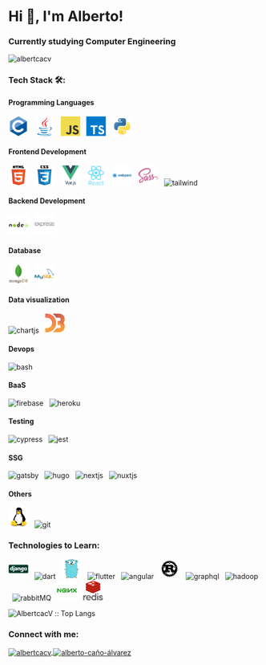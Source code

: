 <h1 align="left">Hi 👋, I'm Alberto!</h1>
<h3 align="left">Currently studying Computer Engineering</h3>

<p align="left"> 
 <img src="https://komarev.com/ghpvc/?username=albertcacv&label=Profile%20views&color=0e75b6&style=flat" alt="albertcacv" />
</p>

<h3>Tech Stack 🛠:</h3>

<h4>Programming Languages</h4>

<img src="https://raw.githubusercontent.com/devicons/devicon/master/icons/c/c-original.svg" alt="c" width="40" height="40"/> &nbsp; 
<img src="https://raw.githubusercontent.com/devicons/devicon/master/icons/java/java-original.svg" alt="java" width="40" height="40"/> &nbsp; 
<img src="https://raw.githubusercontent.com/devicons/devicon/master/icons/javascript/javascript-original.svg" alt="javascript" width="40" height="40"/> &nbsp; 
<img src="https://raw.githubusercontent.com/devicons/devicon/master/icons/typescript/typescript-original.svg" alt="typescript" width="40" height="40"/> &nbsp; 
<img src="https://raw.githubusercontent.com/devicons/devicon/master/icons/python/python-original.svg" alt="python" width="40" height="40"/>

<h4>Frontend Development</h4>

<img src="https://raw.githubusercontent.com/devicons/devicon/master/icons/html5/html5-original-wordmark.svg" alt="html5" width="40" height="40"/> &nbsp; 
<img src="https://raw.githubusercontent.com/devicons/devicon/master/icons/css3/css3-original-wordmark.svg" alt="css3" width="40" height="40"/> &nbsp; 
<img src="https://raw.githubusercontent.com/devicons/devicon/master/icons/vuejs/vuejs-original-wordmark.svg" alt="vuejs" width="40" height="40"/> &nbsp; 
<img src="https://raw.githubusercontent.com/devicons/devicon/master/icons/react/react-original-wordmark.svg" alt="react" width="40" height="40"/> &nbsp; 
<img src="https://raw.githubusercontent.com/devicons/devicon/d00d0969292a6569d45b06d3f350f463a0107b0d/icons/webpack/webpack-original-wordmark.svg" alt="webpack" width="40" height="40"/> &nbsp;
<img src="https://raw.githubusercontent.com/devicons/devicon/master/icons/sass/sass-original.svg" alt="sass" width="40" height="40"/> &nbsp;
<img src="https://www.vectorlogo.zone/logos/tailwindcss/tailwindcss-icon.svg" alt="tailwind" width="40" height="40"/> &nbsp;

<h4>Backend Development</h4>

<img src="https://raw.githubusercontent.com/devicons/devicon/master/icons/nodejs/nodejs-original-wordmark.svg" alt="nodejs" width="40" height="40"/> &nbsp;
<img src="https://raw.githubusercontent.com/devicons/devicon/master/icons/express/express-original-wordmark.svg" alt="express" width="40" height="40"/> &nbsp;

<h4>Database</h4> 

<img src="https://raw.githubusercontent.com/devicons/devicon/master/icons/mongodb/mongodb-original-wordmark.svg" alt="mongodb" width="40" height="40"/> &nbsp;
<img src="https://raw.githubusercontent.com/devicons/devicon/master/icons/mysql/mysql-original-wordmark.svg" alt="mysql" width="40" height="40"/> &nbsp;&nbsp;&nbsp;

<h4>Data visualization</h4>

<img src="https://www.chartjs.org/media/logo-title.svg" alt="chartjs" width="40" height="40"/> &nbsp; 
<img src="https://raw.githubusercontent.com/devicons/devicon/master/icons/d3js/d3js-original.svg" alt="d3js" width="40" height="40"/>

<h4>Devops</h4> 

<img src="https://www.vectorlogo.zone/logos/gnu_bash/gnu_bash-icon.svg" alt="bash" width="40" height="40"/>

<h4>BaaS</h4> 

<img src="https://www.vectorlogo.zone/logos/firebase/firebase-icon.svg" alt="firebase" width="40" height="40"/> &nbsp; 
<img src="https://www.vectorlogo.zone/logos/heroku/heroku-icon.svg" alt="heroku" width="40" height="40"/> 

<h4>Testing</h4> 

<img src="https://raw.githubusercontent.com/simple-icons/simple-icons/6e46ec1fc23b60c8fd0d2f2ff46db82e16dbd75f/icons/cypress.svg" alt="cypress" width="40" height="40"/> &nbsp; <img src="https://www.vectorlogo.zone/logos/jestjsio/jestjsio-icon.svg" alt="jest" width="40" height="40"/> 

<h4>SSG</h4>

<img src="https://www.vectorlogo.zone/logos/gatsbyjs/gatsbyjs-icon.svg" alt="gatsby" width="40" height="40"/> &nbsp; <img src="https://api.iconify.design/logos-hugo.svg" alt="hugo" width="40" height="40"/> &nbsp; 
<img src="https://cdn.worldvectorlogo.com/logos/nextjs-3.svg" alt="nextjs" width="40" height="40"/> &nbsp; <img src="https://www.vectorlogo.zone/logos/nuxtjs/nuxtjs-icon.svg" alt="nuxtjs" width="40" height="40"/> 

 <h4>Others</h4>

<img src="https://raw.githubusercontent.com/devicons/devicon/master/icons/linux/linux-original.svg" alt="linux" width="40" height="40"/> &nbsp; 
<img src="https://www.vectorlogo.zone/logos/git-scm/git-scm-icon.svg" alt="git" width="40" height="40"/> 

<h3>Technologies to Learn:</h3>

<img src="https://raw.githubusercontent.com/devicons/devicon/master/icons/django/django-original.svg" alt="django" width="40" height="40"/> &nbsp; 
<img src="https://www.vectorlogo.zone/logos/dartlang/dartlang-icon.svg" alt="dart" width="40" height="40"/> &nbsp; 
<img src="https://raw.githubusercontent.com/devicons/devicon/master/icons/go/go-original.svg" alt="go" width="40" height="40"/> &nbsp; 
<img src="https://www.vectorlogo.zone/logos/flutterio/flutterio-icon.svg" alt="flutter" width="40" height="40"/> &nbsp; 
<img src="https://angular.io/assets/images/logos/angular/angular.svg" alt="angular" width="40" height="40"/> &nbsp; 
<img src="https://raw.githubusercontent.com/devicons/devicon/master/icons/rust/rust-plain.svg" alt="rust" width="40" height="40"/> &nbsp; 
<img src="https://www.vectorlogo.zone/logos/graphql/graphql-icon.svg" alt="graphql" width="40" height="40"/> &nbsp; 
<img src="https://www.vectorlogo.zone/logos/apache_hadoop/apache_hadoop-icon.svg" alt="hadoop" width="40" height="40"/> &nbsp;
<img src="https://www.vectorlogo.zone/logos/rabbitmq/rabbitmq-icon.svg" alt="rabbitMQ" width="40" height="40"/> &nbsp; 
<img src="https://raw.githubusercontent.com/devicons/devicon/master/icons/nginx/nginx-original.svg" alt="nginx" width="40" height="40"/> &nbsp; 
<img src="https://raw.githubusercontent.com/devicons/devicon/master/icons/redis/redis-original-wordmark.svg" alt="redis" width="40" height="40"/> &nbsp;

<p align="left">
 <img src="https://github-readme-stats.vercel.app/api/top-langs/?username=AlbertcacV&langs_count=100&theme=tokyonight&layout=compact" alt="AlbertcacV :: Top Langs" />
</p>

<h3 align="left">Connect with me:</h3>
<p align="left">
 <a href="https://twitter.com/albertcacv" target="blank">
  <img align="center" src="https://raw.githubusercontent.com/rahuldkjain/github-profile-readme-generator/master/src/images/icons/Social/twitter.svg" alt="albertcacv" height="30" width="40" />
 </a>
<a href="https://linkedin.com/in/alberto-caño-álvarez" target="blank">
 <img align="center" src="https://raw.githubusercontent.com/rahuldkjain/github-profile-readme-generator/master/src/images/icons/Social/linked-in-alt.svg" alt="alberto-caño-álvarez" height="30" width="40" />
 </a>
</p>



